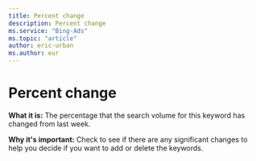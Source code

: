 ```yaml
---
title: Percent change
description: Percent change
ms.service: "Bing-Ads"
ms.topic: "article"
author: eric-urban
ms.author: eur
---
```


# Percent change

**What it is:**  The percentage that the search volume for this keyword has changed from last week.

**Why it's important:**  Check to see if there are any significant changes to help you decide if you want to add or delete the keywords.



